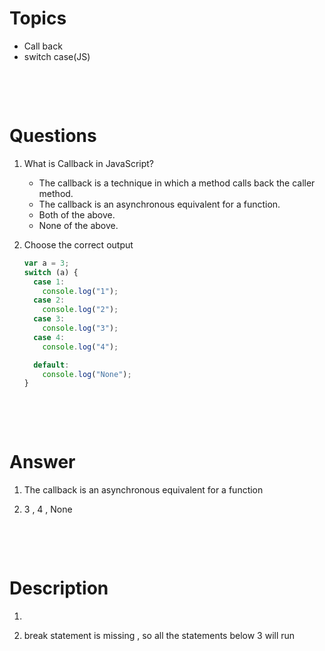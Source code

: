 # Topics

- Call back
- switch case(JS)

&nbsp;

&nbsp;

# Questions

1. What is Callback in JavaScript?

   - The callback is a technique in which a method calls back the caller method.
   - The callback is an asynchronous equivalent for a function.
   - Both of the above.
   - None of the above.

2. Choose the correct output

   ```js
   var a = 3;
   switch (a) {
     case 1:
       console.log("1");
     case 2:
       console.log("2");
     case 3:
       console.log("3");
     case 4:
       console.log("4");

     default:
       console.log("None");
   }
   ```

&nbsp;

&nbsp;

# Answer

1. The callback is an asynchronous equivalent for a function

2. 3 , 4 , None

&nbsp;

&nbsp;

# Description

1.

2. break statement is missing , so all the statements below 3 will run
